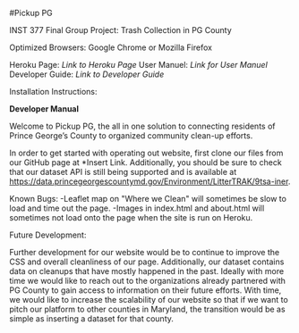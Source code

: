 #Pickup PG

INST 377 Final Group Project: Trash Collection in PG County

Optimized Browsers: Google Chrome or Mozilla Firefox

Heroku Page: *Link to Heroku Page*
User Manuel: *Link for User Manuel*
Developer Guide: *Link to Developer Guide*

Installation Instructions:

**Developer Manual**

Welcome to Pickup PG, the all in one solution to connecting residents of Prince George’s County to organized community clean-up efforts. 

In order to get started with operating out website, first clone our files from our GitHub page at *Insert Link. Additionally, you should be sure to check that our dataset API is still being supported and is available at https://data.princegeorgescountymd.gov/Environment/LitterTRAK/9tsa-iner. 

Known Bugs:
-Leaflet map on "Where we Clean" will sometimes be slow to load and time out the page. 
-Images in index.html and about.html will sometimes not load onto the page when the site is run on Heroku. 

Future Development:

Further development for our website would be to continue to improve the CSS and overall cleanliness of our page. Additionally, our dataset contains data on cleanups that have mostly happened in the past. Ideally with more time we would like to reach out to the organizations already partnered with PG County to gain access to information on their future efforts. With time, we would like to increase the scalability of our website so that if we want to pitch our platform to other counties in Maryland, the transition would be as simple as inserting a dataset for that county. 




